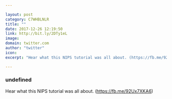 ```yaml
---

layout: post
category: C7WHBLNLR
title: ""
date: 2017-12-26 12:19:50
link: http://bit.ly/2DTy1eL
image: 
domain: twitter.com
author: "twitter"
icon: 
excerpt: "Hear what this NIPS tutorial was all about. (https://fb.me/92Ux7XKA6)"

---
```


### undefined

Hear what this NIPS tutorial was all about. (https://fb.me/92Ux7XKA6)
